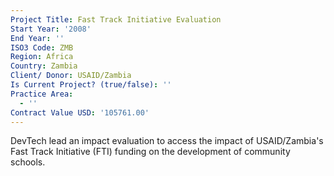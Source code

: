 ```yaml
---
Project Title: Fast Track Initiative Evaluation
Start Year: '2008'
End Year: ''
ISO3 Code: ZMB
Region: Africa
Country: Zambia
Client/ Donor: USAID/Zambia
Is Current Project? (true/false): ''
Practice Area:
  - ''
Contract Value USD: '105761.00'
---
```

DevTech lead an impact evaluation to access the impact of USAID/Zambia's Fast Track Initiative (FTI) funding on the development of community schools.